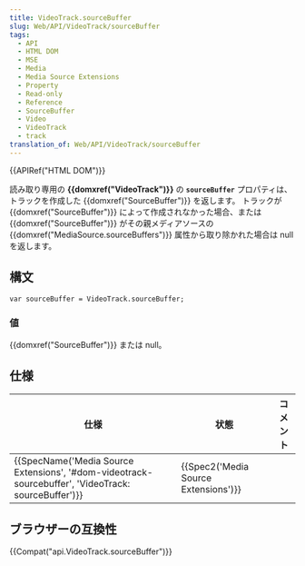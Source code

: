 ```yaml
---
title: VideoTrack.sourceBuffer
slug: Web/API/VideoTrack/sourceBuffer
tags:
  - API
  - HTML DOM
  - MSE
  - Media
  - Media Source Extensions
  - Property
  - Read-only
  - Reference
  - SourceBuffer
  - Video
  - VideoTrack
  - track
translation_of: Web/API/VideoTrack/sourceBuffer
---
```

{{APIRef("HTML DOM")}}

読み取り専用の **{{domxref("VideoTrack")}}** の **`sourceBuffer`** プロパティは、トラックを作成した {{domxref("SourceBuffer")}} を返します。 トラックが {{domxref("SourceBuffer")}} によって作成されなかった場合、または {{domxref("SourceBuffer")}} がその親メディアソースの {{domxref("MediaSource.sourceBuffers")}} 属性から取り除かれた場合は null を返します。

## 構文

    var sourceBuffer = VideoTrack.sourceBuffer;

### 値

{{domxref("SourceBuffer")}} または null。

## 仕様

| 仕様                                                                                                                                 | 状態                                             | コメント |
| ------------------------------------------------------------------------------------------------------------------------------------ | ------------------------------------------------ | -------- |
| {{SpecName('Media Source Extensions', '#dom-videotrack-sourcebuffer', 'VideoTrack: sourceBuffer')}} | {{Spec2('Media Source Extensions')}} |          |

## ブラウザーの互換性

{{Compat("api.VideoTrack.sourceBuffer")}}
